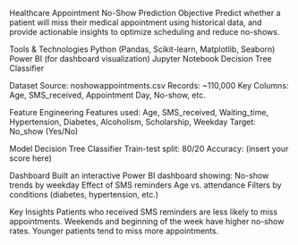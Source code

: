 Healthcare Appointment No-Show Prediction
Objective
Predict whether a patient will miss their medical appointment using historical data, and provide actionable insights to optimize scheduling and reduce no-shows.

  Tools & Technologies
Python (Pandas, Scikit-learn, Matplotlib, Seaborn)
Power BI (for dashboard visualization)
Jupyter Notebook
Decision Tree Classifier

Dataset
Source: noshowappointments.csv
Records: ~110,000
Key Columns: Age, SMS_received, Appointment Day, No-show, etc.

Feature Engineering
 Features used:
Age, SMS_received, Waiting_time, Hypertension, Diabetes, Alcoholism, Scholarship, Weekday
Target:
No_show (Yes/No)

Model
Decision Tree Classifier
Train-test split: 80/20
Accuracy: (insert your score here)

Dashboard
Built an interactive Power BI dashboard showing:
No-show trends by weekday
Effect of SMS reminders
Age vs. attendance
Filters by conditions (diabetes, hypertension, etc.)

 Key Insights
Patients who received SMS reminders are less likely to miss appointments.
Weekends and beginning of the week have higher no-show rates.
Younger patients tend to miss more appointments.
